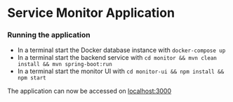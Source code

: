 # Service Monitor Application

### Running the application
* In a terminal start the Docker database instance with `docker-compose up`
* In a terminal start the backend service with `cd monitor && mvn clean install && mvn spring-boot:run`
* In a terminal start the monitor UI with `cd monitor-ui && npm install && npm start`

The application can now be accessed on [localhost:3000](localhost:3000)
